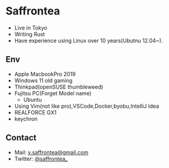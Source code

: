 <!---
Saffrontea/Saffrontea is a ✨ special ✨ repository because its `README.md` (this file) appears on your GitHub profile.
You can click the Preview link to take a look at your changes.
--->
# Saffrontea

- Live in Tokyo
- Writing Rust
- Have experience using Linux over 10 years(Ubutnu 12.04~).

## Env
- Apple MacbookPro 2019
- Windows 11 old gaming
- Thinkpad(openSUSE thumbleweed)
- Fujitsu PC(Forget Model name)
  - Ubuntu  
- Using Vim(not like pro),VSCode,Docker,byobu,IntelliJ Idea
- REALFORCE GX1
- keychron

## Contact

- Mail: [y.saffrontea@gmail.com](mailto:y.saffrontea@gmail.com)
- Twitter: [@saffrontea_](https://www.twitter.com/saffrontea_)
